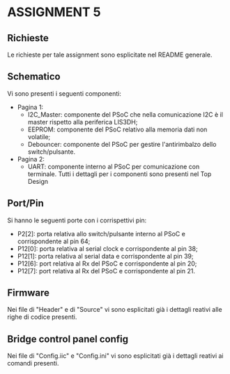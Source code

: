 # ASSIGNMENT 5

## Richieste
Le richieste per tale assignment sono esplicitate nel README generale.


## Schematico
Vi sono presenti i seguenti componenti:
- Pagina 1:
	- I2C_Master: componente del PSoC che nella comunicazione I2C è il master rispetto alla periferica LIS3DH;
	- EEPROM: componente del PSoC relativo alla memoria dati non volatile;
	- Debouncer: componente del PSoC per gestire l'antirimbalzo dello switch/pulsante.
- Pagina 2:
	- UART: componente interno al PSoC per comunicazione con terminale.
Tutti i dettagli per i componenti sono presenti nel Top Design
	

## Port/Pin
Si hanno le seguenti porte con i corrispettivi pin:
- P2[2]: porta relativa allo switch/pulsante interno al PSoC e corrispondente al pin 64;
- P12[0]: porta relativa al serial clock e corrispondente al pin 38;
- P12[1]: porta relativa al serial data e corrispondente al pin 39;
- P12[6]: port relativa al Rx del PSoC e corrispondente al pin 20;
- P12[7]: port relativa al Rx del PSoC e corrispondente al pin 21.


## Firmware
Nei file di "Header" e di "Source" vi sono esplicitati già i dettagli reativi alle righe di codice presenti.


## Bridge control panel config
Nei file di "Config.iic" e "Config.ini" vi sono esplicitati già i dettagli reativi ai comandi presenti.

